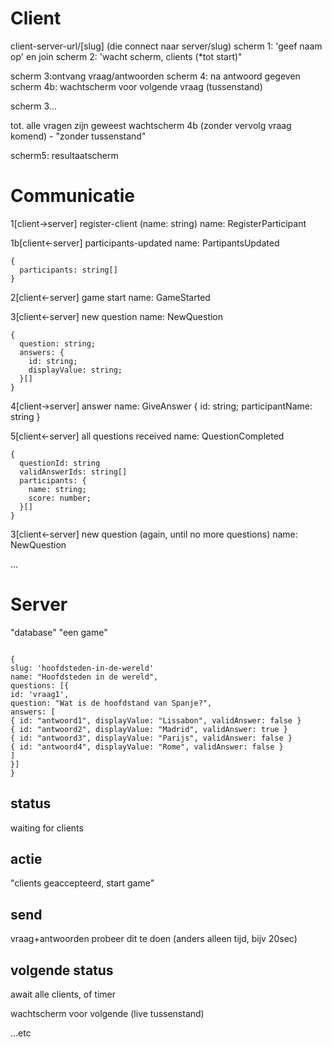 # Client

client-server-url/[slug] (die connect naar server/slug)
scherm 1: 'geef naam op' en join
scherm 2: 'wacht scherm, clients (\*tot start)"

scherm 3:ontvang vraag/antwoorden
scherm 4: na antwoord gegeven
scherm 4b: wachtscherm voor volgende vraag (tussenstand)

scherm 3...

tot. alle vragen zijn geweest
wachtscherm 4b (zonder vervolg vraag komend) - "zonder tussenstand"

scherm5: resultaatscherm

# Communicatie

1[client->server] register-client (name: string)
name: RegisterParticipant

1b[client<-server] participants-updated
name: PartipantsUpdated

```
{
  participants: string[]
}
```

2[client<-server] game start
name: GameStarted

3[client<-server] new question
name: NewQuestion

```
{
  question: string;
  answers: {
    id: string;
    displayValue: string;
  }[]
}
```

4[client->server] answer
name: GiveAnswer
{ id: string; participantName: string }

5[client<-server] all questions received
name: QuestionCompleted

```
{
  questionId: string
  validAnswerIds: string[]
  participants: {
    name: string;
    score: number;
  }[]
}
```

3[client<-server] new question (again, until no more questions)
name: NewQuestion

...

# Server

"database"
"een game"

```

{
slug: 'hoofdsteden-in-de-wereld'
name: "Hoofdsteden in de wereld",
questions: [{
id: 'vraag1',
question: "Wat is de hoofdstand van Spanje?",
answers: [
{ id: "antwoord1", displayValue: "Lissabon", validAnswer: false }
{ id: "antwoord2", displayValue: "Madrid", validAnswer: true }
{ id: "antwoord3", displayValue: "Parijs", validAnswer: false }
{ id: "antwoord4", displayValue: "Rome", validAnswer: false }
]
}]
}

```

## status

waiting for clients

## actie

"clients geaccepteerd, start game"

## send

vraag+antwoorden
probeer dit te doen (anders alleen tijd, bijv 20sec)

## volgende status

await alle clients, of timer

wachtscherm voor volgende (live tussenstand)

...etc

```

```
